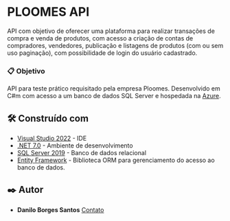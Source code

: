 ﻿# PLOOMES API

API com objetivo de oferecer uma plataforma para realizar transações de compra e venda de produtos,
com acesso a criação de contas de compradores, vendedores, publicação e listagens de produtos (com ou sem uso paginação),
com possibilidade de login do usuário cadastrado.


### 📋 Objetivo

API para teste prático requisitado pela empresa Ploomes. Desenvolvido em C#m com acesso a um
banco de dados SQL Server e hospedada na [Azure](https://webazureploomes.azurewebsites.net/swagger/index.html).

## 🛠️ Construído com

* [Visual Studio 2022](https://visualstudio.microsoft.com/) - IDE
* [.NET 7.0](https://dotnet.microsoft.com/en-us/download/dotnet/7.0) - Ambiente de desenvolvimento
* [SQL Server 2019](https://www.microsoft.com/pt-br/sql-server/sql-server-downloads) - Banco de dados relacional
* [Entity Framework](https://learn.microsoft.com/pt-br/ef/) - Biblioteca ORM para gerenciamento do acesso ao banco de dados.

## ✒️ Autor

* **Danilo Borges Santos** [Contato](https://www.dandev.com.br)